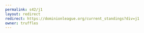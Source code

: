 ```yaml
---
permalink: s42/j1
layout: redirect
redirect: https://dominionleague.org/current_standings?div=j1
owner: truffles
---
```

